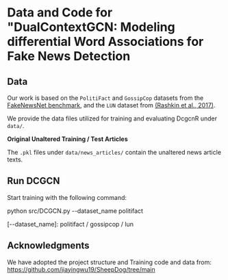 # Data and Code for "DualContextGCN: Modeling differential Word Associations for Fake News Detection 


## Data
Our work is based on the `PolitiFact` and `GossipCop` datasets from the [FakeNewsNet benchmark](https://github.com/KaiDMML/FakeNewsNet), and the `LUN` dataset from [(Rashkin et al., 2017)](https://aclanthology.org/D17-1317.pdf). 

We provide the data files utilized for training and evaluating DcgcnR under `data/`. 

**Original Unaltered Training / Test Articles**

The `.pkl` files under `data/news_articles/` contain the unaltered news article texts. 



## Run DCGCN
 

Start training with the following command:

python src/DCGCN.py --dataset_name politifact

[--dataset_name]: politifact / gossipcop / lun

## Acknowledgments

We have adopted the project structure and Training code and data from: https://github.com/jiayingwu19/SheepDog/tree/main
